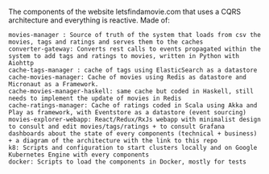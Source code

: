 The components of the website letsfindamovie.com that uses a CQRS architecture and everything is reactive. Made of:

    movies-manager : Source of truth of the system that loads from csv the movies, tags and ratings and serves them to the caches
    converter-gateway: Converts rest calls to events propagated within the system to add tags and ratings to movies, written in Python with Aiohttp
    cache-tags-manager : cache of tags using ElasticSearch as a datastore
    cache-movies-manager: Cache of movies using Redis as datastore and Micronaut as a Framework.
    cache-movies-manager-haskell: same cache but coded in Haskell, still needs to implement the update of movies in Redis
    cache-ratings-manager: Cache of ratings coded in Scala using Akka and Play as framework, with Eventstore as a datastore (event sourcing)
    movies-explorer-webapp: React/Redux/RxJs webapp with minimalist design to consult and edit movies/tags/ratings + to consult Grafana dashboards about the state of every components (technical + business) + a diagram of the architecture with the link to this repo
    k8: Scripts and configuration to start clusters locally and on Google Kubernetes Engine with every components
    docker: Scripts to load the components in Docker, mostly for tests
    
